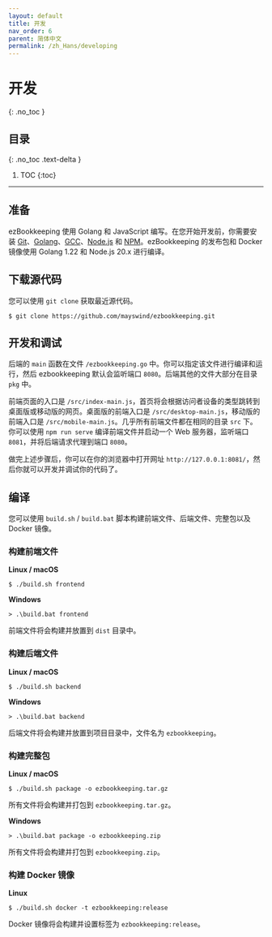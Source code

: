 ```yaml
---
layout: default
title: 开发
nav_order: 6
parent: 简体中文
permalink: /zh_Hans/developing
---
```


# 开发
{: .no_toc }

## 目录
{: .no_toc .text-delta }

1. TOC
{:toc}

---

## 准备

ezBookkeeping 使用 Golang 和 JavaScript 编写。在您开始开发前，你需要安装 [Git](https://git-scm.com/)、[Golang](https://golang.org/)、[GCC](http://gcc.gnu.org/)、[Node.js](https://nodejs.org/) 和 [NPM](https://www.npmjs.com/)。ezBookkeeping 的发布包和 Docker 镜像使用 Golang 1.22 和 Node.js 20.x 进行编译。

## 下载源代码

您可以使用 `git clone` 获取最近源代码。

    $ git clone https://github.com/mayswind/ezbookkeeping.git

## 开发和调试

后端的 `main` 函数在文件 `/ezbookkeeping.go` 中。你可以指定该文件进行编译和运行，然后 ezbookkeeping 默认会监听端口 `8080`。后端其他的文件大部分在目录 `pkg` 中。

前端页面的入口是 `/src/index-main.js`，首页将会根据访问者设备的类型跳转到桌面版或移动版的网页。桌面版的前端入口是 `/src/desktop-main.js`，移动版的前端入口是 `/src/mobile-main.js`。几乎所有前端文件都在相同的目录 `src` 下。你可以使用 `npm run serve` 编译前端文件并启动一个 Web 服务器，监听端口 `8081`，并将后端请求代理到端口 `8080`。

做完上述步骤后，你可以在你的浏览器中打开网址 `http://127.0.0.1:8081/`，然后你就可以开发并调试你的代码了。

## 编译

您可以使用 `build.sh` / `build.bat` 脚本构建前端文件、后端文件、完整包以及 Docker 镜像。

### 构建前端文件

**Linux / macOS**

    $ ./build.sh frontend

**Windows**

    > .\build.bat frontend

前端文件将会构建并放置到 `dist` 目录中。

### 构建后端文件

**Linux / macOS**

    $ ./build.sh backend

**Windows**

    > .\build.bat backend

后端文件将会构建并放置到项目目录中，文件名为 `ezbookkeeping`。

### 构建完整包

**Linux / macOS**

    $ ./build.sh package -o ezbookkeeping.tar.gz

所有文件将会构建并打包到 `ezbookkeeping.tar.gz`。

**Windows**

    > .\build.bat package -o ezbookkeeping.zip

所有文件将会构建并打包到 `ezbookkeeping.zip`。

### 构建 Docker 镜像

**Linux**

    $ ./build.sh docker -t ezbookkeeping:release

Docker 镜像将会构建并设置标签为 `ezbookkeeping:release`。